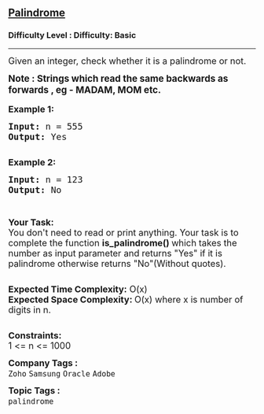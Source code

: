 <h2><a href="https://www.geeksforgeeks.org/problems/palindrome0746/1?page=22&sortBy=submissions">Palindrome</a></h2><h3>Difficulty Level : Difficulty: Basic</h3><hr><div class="problems_problem_content__Xm_eO"><p><span style="font-size: 18px;">Given an integer, check whether it is a palindrome or not.</span></p>
<p><span style="font-size: 14pt;"><strong>Note : Strings which read the same backwards as forwards , eg - MADAM, MOM etc.</strong></span><br><br><span style="font-size: 18px;"><strong>Example 1:</strong></span></p>
<pre><span style="font-size: 18px;"><strong>Input: </strong>n = 555
<strong>Output: </strong>Yes</span>
</pre>
<p><br><span style="font-size: 18px;"><strong>Example 2:</strong></span></p>
<pre><span style="font-size: 18px;"><strong>Input: </strong>n = 123
<strong>Output: </strong>No</span>
</pre>
<p>&nbsp;</p>
<p><span style="font-size: 18px;"><strong>Your Task:</strong><br>You don't need to read or print anything. Your task is to complete the function&nbsp;<strong>is_palindrome()&nbsp;</strong>which takes the number as input parameter and returns "Yes" if it is palindrome otherwise returns "No"(Without quotes).</span><br>&nbsp;</p>
<p><span style="font-size: 18px;"><strong>Expected Time Complexity:</strong>&nbsp;O(x)<br><strong>Expected Space Complexity:&nbsp;</strong>O(x)&nbsp;where x is number of digits in n.</span><br>&nbsp;</p>
<p><span style="font-size: 18px;"><strong>Constraints:</strong><br>1 &lt;= n &lt;= 1000</span></p></div><p><span style=font-size:18px><strong>Company Tags : </strong><br><code>Zoho</code>&nbsp;<code>Samsung</code>&nbsp;<code>Oracle</code>&nbsp;<code>Adobe</code>&nbsp;<br><p><span style=font-size:18px><strong>Topic Tags : </strong><br><code>palindrome</code>&nbsp;